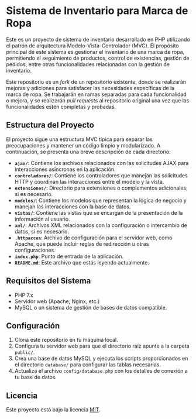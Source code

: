# Sistema de Inventario para Marca de Ropa

Este es un proyecto de sistema de inventario desarrollado en PHP utilizando el patrón de arquitectura Modelo-Vista-Controlador (MVC). El propósito principal de este sistema es gestionar el inventario de una marca de ropa, permitiendo el seguimiento de productos, control de existencias, gestión de pedidos, entre otras funcionalidades relacionadas con la gestión de inventario.

Este repositorio es un *fork* de un repositorio existente, donde se realizarán mejoras y adiciones para satisfacer las necesidades específicas de la marca de ropa. Se trabajarán en ramas separadas para cada funcionalidad o mejora, y se realizarán *pull requests* al repositorio original una vez que las funcionalidades estén completas y probadas.

## Estructura del Proyecto

El proyecto sigue una estructura MVC típica para separar las preocupaciones y mantener un código limpio y modularizado. A continuación, se presenta una breve descripción de cada directorio:

- **`ajax/`**: Contiene los archivos relacionados con las solicitudes AJAX para interacciones asíncronas en la aplicación.
- **`controladores/`**: Contiene los controladores que manejan las solicitudes HTTP y coordinan las interacciones entre el modelo y la vista.
- **`extensiones/`**: Directorio para extensiones o complementos adicionales, si es necesario.
- **`modelos/`**: Contiene los modelos que representan la lógica de negocio y manejan las interacciones con la base de datos.
- **`vistas/`**: Contiene las vistas que se encargan de la presentación de la información al usuario.
- **`xml/`**: Archivos XML relacionados con la configuración o intercambio de datos, si es necesario.
- **`.httpacces`**: Archivo de configuración para el servidor web, como Apache, que puede incluir reglas de redirección u otras configuraciones.
- **`index.php`**: Punto de entrada de la aplicación.
- **`README.md`**: Este archivo que estás leyendo actualmente.

## Requisitos del Sistema

- PHP 7.x
- Servidor web (Apache, Nginx, etc.)
- MySQL o un sistema de gestión de bases de datos compatible.

## Configuración

1. Clona este repositorio en tu máquina local.
2. Configura tu servidor web para que el directorio raíz apunte a la carpeta `public/`.
3. Crea una base de datos MySQL y ejecuta los scripts proporcionados en el directorio `database/` para configurar las tablas necesarias.
4. Actualiza el archivo `config/database.php` con los detalles de conexión a tu base de datos.

## Licencia

Este proyecto está bajo la licencia [MIT](LICENSE).
